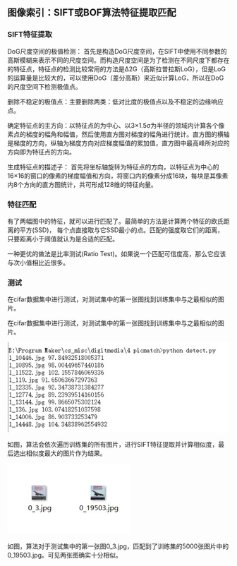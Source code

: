 ## 图像索引：SIFT或BOF算法特征提取匹配

### SIFT特征提取

DoG尺度空间的极值检测： 首先是构造DoG尺度空间，在SIFT中使用不同参数的高斯模糊来表示不同的尺度空间。而构造尺度空间是为了检测在不同尺度下都存在的特征点，特征点的检测比较常用的方法是Δ2G（高斯拉普拉斯LoG），但是LoG的运算量是比较大的，可以使用DoG（差分高斯）来近似计算LoG，所以在DoG的尺度空间下检测极值点。

删除不稳定的极值点：主要删除两类：低对比度的极值点以及不稳定的边缘响应点。

确定特征点的主方向：以特征点的为中心、以3×1.5σ为半径的领域内计算各个像素点的梯度的幅角和幅值，然后使用直方图对梯度的幅角进行统计。直方图的横轴是梯度的方向，纵轴为梯度方向对应梯度幅值的累加值，直方图中最高峰所对应的方向即为特征点的方向。

生成特征点的描述子： 首先将坐标轴旋转为特征点的方向，以特征点为中心的16×16的窗口的像素的梯度幅值和方向，将窗口内的像素分成16块，每块是其像素内8个方向的直方图统计，共可形成128维的特征向量。 

### 特征匹配

有了两幅图中的特征，就可以进行匹配了。最简单的方法是计算两个特征的欧氏距离的平方(SSD)， 每个点直接取与它SSD最小的点。匹配的强度取它们的距离，只要距离小于阈值就认为是合适的匹配。

一种更优的做法是比率测试(Ratio Test)。如果说一个匹配可信度高，那么它应该与次小值相比近很多。

### 测试

在cifar数据集中进行测试，对测试集中的第一张图找到训练集中与之最相似的图片。

在cifar数据集中进行测试，对测试集中的第一张图找到训练集中与之最相似的图片。

![img](result1.jpg)

如图，算法会依次遍历训练集的所有图片，进行SIFT特征提取并计算相似度，最后选出相似度最大的图片作为结果。

![img](result2.jpg)

如图，算法对于测试集中的第一张图0_3.jpg，匹配到了训练集的5000张图片中的0_19503.jpg。可见两张图确实十分相似。
